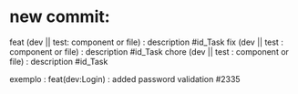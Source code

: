 new commit:
============
feat  (dev ||  test: component or file) : description   #id_Task
fix    (dev ||  test : component or file)  : description #id_Task
chore (dev ||  test : component or file)  : description #id_Task


exemplo : feat(dev:Login) : added password validation #2335

